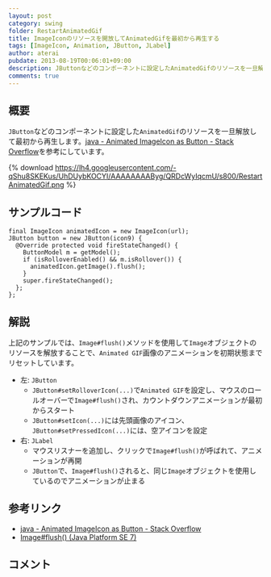 ```yaml
---
layout: post
category: swing
folder: RestartAnimatedGif
title: ImageIconのリソースを開放してAnimatedGifを最初から再生する
tags: [ImageIcon, Animation, JButton, JLabel]
author: aterai
pubdate: 2013-08-19T00:06:01+09:00
description: JButtonなどのコンポーネントに設定したAnimatedGifのリソースを一旦解放して最初から再生します。
comments: true
---
```

## 概要
`JButton`などのコンポーネントに設定した`AnimatedGif`のリソースを一旦解放して最初から再生します。[java - Animated ImageIcon as Button - Stack Overflow](http://stackoverflow.com/questions/18270701/animated-imageicon-as-button)を参考にしています。

{% download https://lh4.googleusercontent.com/-qShu8SKEKus/UhDUybKOCYI/AAAAAAAAByg/QRDcWyIqcmU/s800/RestartAnimatedGif.png %}

## サンプルコード
<pre class="prettyprint"><code>final ImageIcon animatedIcon = new ImageIcon(url);
JButton button = new JButton(icon9) {
  @Override protected void fireStateChanged() {
    ButtonModel m = getModel();
    if (isRolloverEnabled() &amp;&amp; m.isRollover()) {
      animatedIcon.getImage().flush();
    }
    super.fireStateChanged();
  };
};
</code></pre>

## 解説
上記のサンプルでは、`Image#flush()`メソッドを使用して`Image`オブジェクトのリソースを解放することで、`Animated GIF`画像のアニメーションを初期状態までリセットしています。

- 左: `JButton`
    - `JButton#setRolloverIcon(...)`で`Animated GIF`を設定し、マウスのロールオーバーで`Image#flush()`され、カウントダウンアニメーションが最初からスタート
    - `JButton#setIcon(...)`には先頭画像のアイコン、`JButton#setPressedIcon(...)`には、空アイコンを設定
- 右: `JLabel`
    - マウスリスナーを追加し、クリックで`Image#flush()`が呼ばれて、アニメーションが再開
    - `JButton`で、`Image#flush()`されると、同じ`Image`オブジェクトを使用しているのでアニメーションが止まる

<!-- dummy comment line for breaking list -->

## 参考リンク
- [java - Animated ImageIcon as Button - Stack Overflow](http://stackoverflow.com/questions/18270701/animated-imageicon-as-button)
- [Image#flush() (Java Platform SE 7)](http://docs.oracle.com/javase/jp/7/api/java/awt/Image.html#flush%28%29)

<!-- dummy comment line for breaking list -->

## コメント
